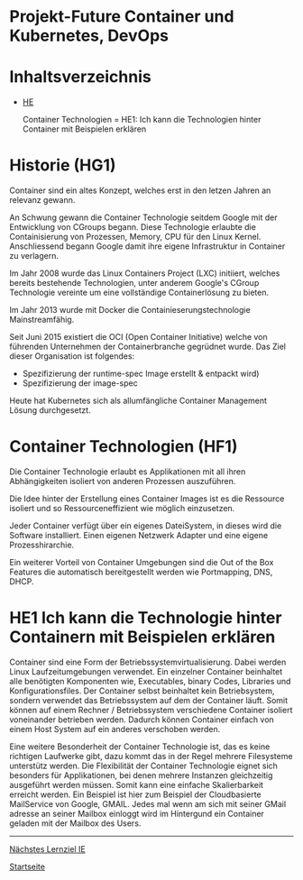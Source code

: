 Projekt-Future Container und Kubernetes, DevOps
========

# Inhaltsverzeichnis
- [HE](/01_Kompetenzen/HE/)

    Container Technologien = HE1: Ich kann die Technologien hinter Container mit Beispielen erklären

# Historie (HG1)

Container sind ein altes Konzept, welches erst in den letzen Jahren an relevanz gewann. 

An Schwung gewann die Container Technologie seitdem Google mit der Entwicklung von CGroups begann. Diese Technologie erlaubte die Containisierung von Prozessen, Memory, CPU für den Linux Kernel. Anschliessend begann Google damit ihre eigene Infrastruktur in Container zu verlagern. 

Im Jahr 2008 wurde das Linux Containers Project (LXC) initiiert, welches bereits bestehende Technologien, unter anderem Google's CGroup Technologie vereinte um eine vollständige Containerlösung zu bieten. 

Im Jahr 2013 wurde mit Docker die Containieserungstechnologie Mainstreamfähig. 

Seit Juni 2015 existiert die OCI (Open Container Initiative) welche von führenden Unternehmen der Containerbranche gegrüdnet wurde. Das Ziel dieser Organisation ist folgendes: 
* Spezifizierung der runtime-spec Image erstellt & entpackt wird)
* Spezifizierung der image-spec 

Heute hat Kubernetes sich als allumfängliche Container Management Lösung durchgesetzt. 


# Container Technologien (HF1)

Die Container Technologie erlaubt es Applikationen mit all ihren Abhängigkeiten isoliert von anderen Prozessen auszuführen. 

Die Idee hinter der Erstellung eines Container Images ist es die Ressource isoliert und so Ressourceneffizient wie möglich einzusetzen. 

Jeder Container verfügt über ein eigenes DateiSystem, in dieses wird die Software installiert. Einen eigenen Netzwerk Adapter und eine eigene Prozesshirarchie. 

Ein weiterer Vorteil von Container Umgebungen sind die Out of the Box Features die automatisch bereitgestellt werden wie Portmapping, DNS, DHCP.


# HE1 Ich kann die Technologie hinter Containern mit Beispielen erklären

Container sind eine Form der Betriebssystemvirtualisierung. Dabei werden Linux Laufzeitumgebungen verwendet.
Ein einzelner Container beinhaltet alle benötigten Komponenten wie, Executables, binary Codes, Libraries und Konfigurationsfiles. 
Der Container selbst beinhaltet kein Betriebsystem, sondern verwendet das Betriebssystem auf dem der Container läuft. Somit können auf einem Rechner / Betriebssystem verschiedene Container isoliert voneinander betrieben werden. Dadurch können Container einfach von einem Host System auf ein anderes verschoben werden.

Eine weitere Besonderheit der Container Technologie ist, das es keine richtigen Laufwerke gibt, dazu kommt das in der Regel mehrere Filesysteme unterstütz werden. 
Die Flexibilität der Container Technologie eignet sich besonders für Applikationen, bei denen mehrere Instanzen gleichzeitig ausgeführt werden müssen. Somit kann eine einfache Skalierbarkeit erreicht werden. Ein Beispiel ist hier zum Beispiel der Cloudbasierte MailService von Google, GMAIL. Jedes mal wenn am sich mit seiner GMail adresse an seiner Mailbox einloggt wird im Hintergund ein Container geladen mit der Mailbox des Users. 

___

[Nächstes Lernziel IE](https://github.com/ask-yo-girl-about-me/Project-Future/blob/main/Container%20und%20Kubernetes,%20DevOps/IE/README.md)

[Startseite](https://github.com/ask-yo-girl-about-me/Project-Future)

